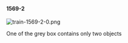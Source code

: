 #### 1569-2
![train-1569-2-0.png](https://github.com/lil-lab/nlvr/raw/master/nlvr/train/images/1/train-1569-2-0.png "train-1569-2-0.png")

One of the grey box contains only two objects
